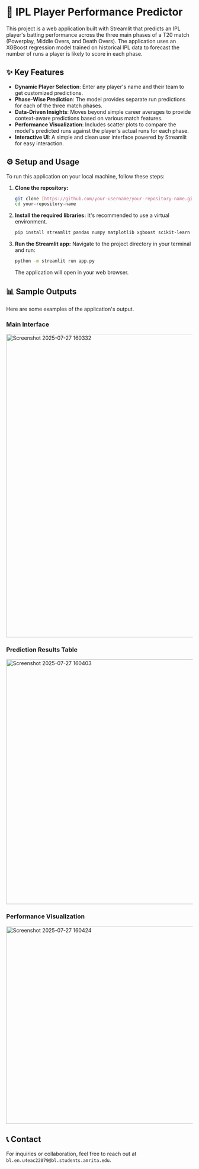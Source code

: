# 🏏 IPL Player Performance Predictor

This project is a web application built with Streamlit that predicts an IPL player's batting performance across the three main phases of a T20 match (Powerplay, Middle Overs, and Death Overs). The application uses an XGBoost regression model trained on historical IPL data to forecast the number of runs a player is likely to score in each phase.

## ✨ Key Features

-   **Dynamic Player Selection**: Enter any player's name and their team to get customized predictions.
-   **Phase-Wise Prediction**: The model provides separate run predictions for each of the three match phases.
-   **Data-Driven Insights**: Moves beyond simple career averages to provide context-aware predictions based on various match features.
-   **Performance Visualization**: Includes scatter plots to compare the model's predicted runs against the player's actual runs for each phase.
-   **Interactive UI**: A simple and clean user interface powered by Streamlit for easy interaction.
## ⚙️ Setup and Usage

To run this application on your local machine, follow these steps:

1.  **Clone the repository:**
    ```bash
    git clone [https://github.com/your-username/your-repository-name.git](https://github.com/your-username/your-repository-name.git)
    cd your-repository-name
    ```

2.  **Install the required libraries:**
    It's recommended to use a virtual environment.
    ```bash
    pip install streamlit pandas numpy matplotlib xgboost scikit-learn
    ```

3.  **Run the Streamlit app:**
    Navigate to the project directory in your terminal and run:
    ```bash
    python -m streamlit run app.py
    ```
    The application will open in your web browser.

## 📊 Sample Outputs

Here are some examples of the application's output.

### Main Interface

<img width="975" height="819" alt="Screenshot 2025-07-27 160332" src="https://github.com/user-attachments/assets/ff7c8861-ebba-49a9-9d85-8701f731a5e8" />


### Prediction Results Table

<img width="935" height="661" alt="Screenshot 2025-07-27 160403" src="https://github.com/user-attachments/assets/d42fe92f-4060-434e-8b41-f31c713f91bf" />


### Performance Visualization

<img width="892" height="533" alt="Screenshot 2025-07-27 160424" src="https://github.com/user-attachments/assets/78dfe322-f024-4eb5-b278-d1c60016c885" />

## 📞 Contact

For inquiries or collaboration, feel free to reach out at `bl.en.u4eac22079@bl.students.amrita.edu`.

